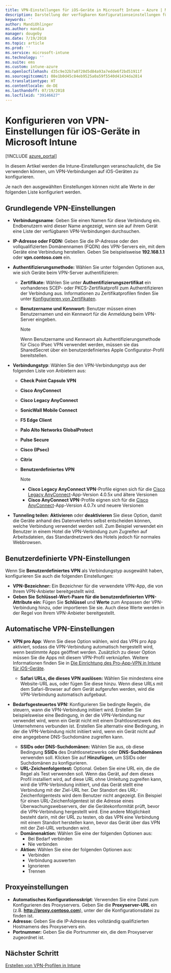 ```yaml
---
title: VPN-Einstellungen für iOS-Geräte in Microsoft Intune – Azure | Microsoft-Dokumentation
description: Darstellung der verfügbaren Konfigurationseinstellungen für virtuelle private Netzwerke (VPNs), einschließlich der Verbindungsdetails, Authentifizierungsmethoden und dem getrennten Tunneln in den Grundeinstellungen; der benutzerdefinierten VPN-Einstellungen mit dem Bezeichner und den Schlüssel-Wert-Paaren; der App-bezogenen VPN-Einstellungen, die Safari-URLs und bedarfsgesteuerten VPNs mit SSIDs oder DNS-Suchdomänen enthalten; und der Proxyeinstellungen zum Einschließen von einem Konfigurationsskript, einer IP-Adresse oder FQDN-Adresse und einem TCP-Port in Microsoft Intune auf Geräten mit iOS.
keywords: ''
author: MandiOhlinger
ms.author: mandia
manager: dougeby
ms.date: 7/19/2018
ms.topic: article
ms.prod: ''
ms.service: microsoft-intune
ms.technology: ''
ms.suite: ems
ms.custom: intune-azure
ms.openlocfilehash: d35c9e32b7a0720d5d84a93a7edde6f2bd51911f
ms.sourcegitcommit: 08e1b0d45c84eb9525a0a59f5540d41434da2814
ms.translationtype: HT
ms.contentlocale: de-DE
ms.lasthandoff: 07/19/2018
ms.locfileid: "39146627"
---
```

# <a name="configure-vpn-settings-in-microsoft-intune-for-devices-running-ios"></a>Konfigurieren von VPN-Einstellungen für iOS-Geräte in Microsoft Intune

[!INCLUDE [azure_portal](./includes/azure_portal.md)]

In diesem Artikel werden die Intune-Einstellungen veranschaulicht, die Sie verwenden können, um VPN-Verbindungen auf iOS-Geräten zu konfigurieren.

Je nach den ausgewählten Einstellungen können nicht alle Werte in der folgenden Liste konfiguriert werden.

## <a name="base-vpn-settings"></a>Grundlegende VPN-Einstellungen

- **Verbindungsname**: Geben Sie einen Namen für diese Verbindung ein. Endbenutzern wird dieser Name angezeigt, wenn sie auf ihrem Gerät eine Liste der verfügbaren VPN-Verbindungen durchsuchen.
- **IP-Adresse oder FQDN:** Geben Sie die IP-Adresse oder den vollqualifizierten Domänennamen (FQDN) des VPN-Servers ein, mit dem Geräte eine Verbindung herstellen. Geben Sie beispielsweise **192.168.1.1** oder **vpn.contoso.com** ein.
- **Authentifizierungsmethode:** Wählen Sie unter folgenden Optionen aus, wie sich Geräte beim VPN-Server authentifizieren:
  - **Zertifikate:** Wählen Sie unter **Authentifizierungszertifikat** ein vorhandenes SCEP- oder PKCS-Zertifikatprofil zum Authentifizieren der Verbindung aus. Informationen zu Zertifikatprofilen finden Sie unter [Konfigurieren von Zertifikaten](certificates-configure.md).
  - **Benutzername und Kennwort:** Benutzer müssen einen Benutzernamen und ein Kennwort für die Anmeldung beim VPN-Server eingeben.

    > [!NOTE]
    > Wenn Benutzername und Kennwort als Authentifizierungsmethode für Cisco IPsec VPN verwendet werden, müssen sie das SharedSecret über ein benutzerdefiniertes Apple Configurator-Profil bereitstellen.
  
- **Verbindungstyp**: Wählen Sie den VPN-Verbindungstyp aus der folgenden Liste von Anbietern aus:
  - **Check Point Capsule VPN**
  - **Cisco AnyConnect**
  - **Cisco Legacy AnyConnect**
  - **SonicWall Mobile Connect**
  - **F5 Edge Client**
  - **Palo Alto Networks GlobalProtect**
  - **Pulse Secure**
  - **Cisco (IPsec)**
  - **Citrix**
  - **Benutzerdefiniertes VPN**

    > [!NOTE]
    > - **Cisco Legacy AnyConnect VPN**-Profile eignen sich für die [Cisco Legacy AnyConnect](https://itunes.apple.com/app/cisco-legacy-anyconnect/id392790924)-App-Version 4.0.5x und ältere Versionen
    > - **Cisco AnyConnect VPN**-Profile eignen sich für die [Cisco AnyConnect](https://itunes.apple.com/app/cisco-anyconnect/id1135064690)-App-Version 4.0.7x und neuere Versionen

- **Tunneling teilen**: **Aktivieren** oder **deaktivieren** Sie diese Option, damit die Geräte anhand des Datenverkehrs selbst entscheiden können, welche Verbindung verwendet werden soll. Zum Beispiel verwendet ein Benutzer in einem Hotel die VPN-Verbindung zum Zugreifen auf Arbeitsdateien, das Standardnetzwerk des Hotels jedoch für normales Webbrowsen.

## <a name="custom-vpn-settings"></a>Benutzerdefinierte VPN-Einstellungen

Wenn Sie **Benutzerdefiniertes VPN** als Verbindungstyp ausgewählt haben, konfigurieren Sie auch die folgenden Einstellungen:

- **VPN-Bezeichner:** Ein Bezeichner für die verwendete VPN-App, die von Ihrem VPN-Anbieter bereitgestellt wird.
- **Geben Sie Schlüssel-Wert-Paare für die benutzerdefinierten VPN-Attribute ein:** Fügen Sie **Schlüssel** und **Werte** zum Anpassen der VPN-Verbindung hinzu, oder importieren Sie sie. Auch diese Werte werden in der Regel von Ihrem VPN-Anbieter bereitgestellt.

## <a name="automatic-vpn-settings"></a>Automatische VPN-Einstellungen

- **VPN pro App**: Wenn Sie diese Option wählen, wird das VPN pro App aktiviert, sodass die VPN-Verbindung automatisch hergestellt wird, wenn bestimmte Apps geöffnet werden. Zusätzlich zu dieser Option müssen Sie die Apps mit diesem VPN-Profil verknüpfen. Weitere Informationen finden Sie in [Die Einrichtung des Pro-App-VPN in Intune für iOS-Geräte](vpn-setting-configure-per-app.md). 
  - **Safari URLs, die dieses VPN auslösen:** Wählen Sie mindestens eine Website-URL aus, oder fügen Sie diese hinzu. Wenn diese URLs mit dem Safari-Browser auf dem Gerät aufgerufen werden, wird die VPN-Verbindung automatisch aufgebaut.

- **Bedarfsgesteuertes VPN:** Konfigurieren Sie bedingte Regeln, die steuern, wann die VPN-Verbindung initiiert wird. Erstellen Sie beispielsweise eine Bedingung, in der die VPN-Verbindung nur verwendet wird, wenn ein Gerät nicht mit einem Drahtlosnetzwerk des Unternehmens verbunden ist. Erstellen Sie alternativ eine Bedingung, in der die VPN-Verbindung nicht initiiert wird, wenn ein Gerät nicht auf eine angegebene DNS-Suchdomäne zugreifen kann.

  - **SSIDs oder DNS-Suchdomänen:** Wählen Sie aus, ob diese Bedingung **SSIDs** des Drahtlosnetzwerks oder **DNS-Suchdomänen** verwenden soll. Klicken Sie auf **Hinzufügen**, um SSIDs oder Suchdomänen zu konfigurieren.
  - **URL-Zeichenfolgentest:** Optional. Geben Sie eine URL ein, die die Regel als Test verwenden soll. Wenn das Gerät, auf dem dieses Profil installiert wird, auf diese URL ohne Umleitung zugreifen kann, wird die VPN-Verbindung initiiert, und das Gerät stellt eine Verbindung mit der Ziel-URL her. Der Standort des URL-Zeichenfolgentests wird dem Benutzer nicht angezeigt. Ein Beispiel für einen URL-Zeichenfolgentest ist die Adresse eines Überwachungswebservers, der die Gerätekonformität prüft, bevor die VPN-Verbindung hergestellt wird. Eine andere Möglichkeit besteht darin, mit der URL zu testen, ob das VPN eine Verbindung mit einem Standort herstellen kann, bevor das Gerät über das VPN mit der Ziel-URL verbunden wird.
  - **Domänenaktion:** Wählen Sie eine der folgenden Optionen aus:
    - Bei Bedarf verbinden
    - Nie verbinden
  - **Aktion:** Wählen Sie eine der folgenden Optionen aus:
    - Verbinden
    - Verbindung auswerten
    - Ignorieren
    - Trennen

## <a name="proxy-settings"></a>Proxyeinstellungen

- **Automatisches Konfigurationsskript**: Verwenden Sie eine Datei zum Konfigurieren des Proxyservers. Geben Sie die **Proxyserver-URL** ein (z.B. **http://proxy.contoso.com**), unter der die Konfigurationsdatei zu finden ist.
- **Adresse:** Geben Sie die IP-Adresse des vollständig qualifizierten Hostnamens des Proxyservers ein.
- **Portnummer:** Geben Sie die Portnummer ein, die dem Proxyserver zugeordnet ist.

## <a name="next-step"></a>Nächster Schritt
[Erstellen von VPN-Profilen in Intune](vpn-settings-configure.md)
